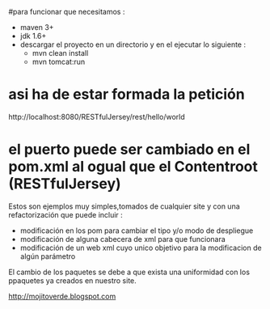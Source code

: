 #para funcionar que necesitamos :

- maven 3+
- jdk 1.6+
- descargar el proyecto en un directorio y en el ejecutar lo siguiente :
  - mvn clean install
  - mvn tomcat:run 

# asi ha de estar formada la petición
http://localhost:8080/RESTfulJersey/rest/hello/world

# el puerto puede ser cambiado en el pom.xml al ogual que el Contentroot (RESTfulJersey) 

Estos son ejemplos muy simples,tomados de cualquier site y con una refactorización que puede incluir :

- modificación en los pom para cambiar el tipo y/o modo de despliegue 
- modificación de alguna cabecera de xml para que funcionara
- modificación de  un web xml cuyo unico objetivo para la modificacion de algún parámetro

El cambio de los paquetes se debe a que exista una uniformidad con los ppaquetes ya creados en nuestro site.


http://mojitoverde.blogspot.com

